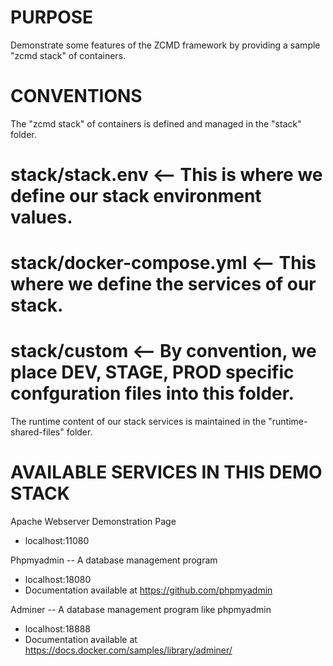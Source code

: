 PURPOSE
=======
Demonstrate some features of the ZCMD framework by providing a sample 
"zcmd stack" of containers.

CONVENTIONS
===========
The "zcmd stack" of containers is defined and managed in the "stack" folder.

 # stack/stack.env <-- This is where we define our stack environment values.
 # stack/docker-compose.yml <-- This where we define the services of our stack.
 # stack/custom <-- By convention, we place DEV, STAGE, PROD specific confguration files into this folder.
 
The runtime content of our stack services is maintained in the "runtime-shared-files" folder.

AVAILABLE SERVICES IN THIS DEMO STACK
=====================================
Apache Webserver Demonstration Page
 * localhost:11080

Phpmyadmin -- A database management program
 * localhost:18080
 * Documentation available at https://github.com/phpmyadmin

Adminer -- A database management program like phpmyadmin 
 * localhost:18888
 * Documentation available at https://docs.docker.com/samples/library/adminer/
